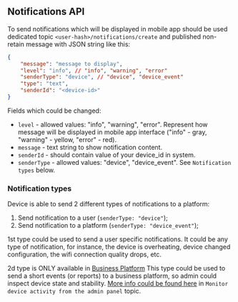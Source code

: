 ## Notifications API

To send notifications which will be displayed in mobile app should be used dedicated topic `<user-hash>/notifications/create` and published non-retain message with JSON string like this:

```JSON
{
    "message": "message to display",
    "level": "info", // "info", "warning", "error"
    "senderType": "device", // "device", "device_event"
    "type": "text",
    "senderId": "<device-id>"
}
```

Fields which could be changed:

* `level` - allowed values: "info", "warning", "error". Represent how message will be displayed in mobile app interface ("info" - gray, "warning" - yellow, "error" - red).
* `message` - text string to show notification content.
* `senderId` - should contain value of your device_id in system.
* `senderType` - allowed values: "device", "device_event". See `Notification types` below.


### Notification types

Device is able to send 2 different types of notifications to a platform:

1. Send notification to a user (`senderType: "device"`);
2. Send notification to a platform (`senderType: "device_event"`);

1st type could be used to send a user specific notifications. It could be any type of notification, for instance, the device is overheating, device changed configuration, the wifi connection quality drops, etc.

2d type is ONLY available in [Business Platform](https://2smart.com/wiki/business/about/)
This type could be used to send a short events (or reports) to a business platform, so admin could inspect device state and stability.
[More info could be found here](https://2smart.com/wiki/business/admin_panel/devices_management_page.html) in `Monitor device activity from the admin panel` topic.

